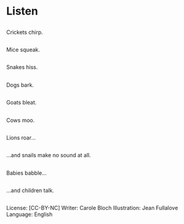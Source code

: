 # Listen

##
Crickets chirp.

##
Mice squeak.

##
Snakes hiss.

##
Dogs bark.

##
Goats bleat.

##
Cows moo.

##
Lions roar...

##
...and snails make no
sound at all.

##
Babies babble...

##
...and children talk.

##

##
License: [CC-BY-NC]
Writer: Carole Bloch
Illustration: Jean Fullalove
Language: English
